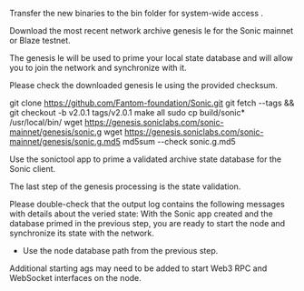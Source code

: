 Transfer the new binaries to the bin folder for system-wide access .

Download the most recent network archive genesis  le for the Sonic mainnet or Blaze testnet.

The genesis  le will be used to prime your local state database and will allow you to join the network and synchronize with it.

Please check the downloaded genesis  le using the provided checksum.

git clone https://github.com/Fantom-foundation/Sonic.git git fetch --tags && git checkout -b v2.0.1 tags/v2.0.1 make all sudo cp build/sonic* /usr/local/bin/ wget https://genesis.soniclabs.com/sonic-mainnet/genesis/sonic.g wget https://genesis.soniclabs.com/sonic-mainnet/genesis/sonic.g.md5 md5sum --check sonic.g.md5

Use the sonictool app to prime a validated archive state database for the Sonic client.

The last step of the genesis processing is the state validation.

Please double-check that the output log contains the following messages with details about the veri ed state: With the Sonic app created and the database primed in the previous step, you are ready to start the node and synchronize its state with the network.

- Use the node database path from the previous step.

Additional starting  ags may need to be added to start Web3 RPC and WebSocket interfaces on the node.
